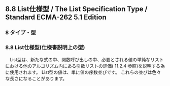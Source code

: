 8.8 List仕様型 / The List Specification Type / Standard ECMA-262 5.1 Edition
----------------------------------------------------------------------------

### 8 タイプ・型

### 8.8 List仕様型(仕様書説明上の型)

　List型は、新たな式の中、関数呼び出しの中、必要とされる値の単純なリストにおける他のアルゴリズム内にある引数リストの評価( 11.2.4 参照)を説明する為に使用されます。 List型の値は、単に値の序数並びです。 これらの並びは色々な長さになることがあります。
